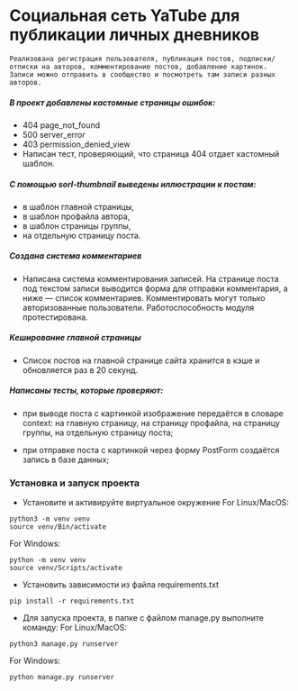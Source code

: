 # Социальная сеть YaTube для публикации личных дневников

    Реализована регистрация пользователя, публикация постов, подписки/отписки на авторов, комментирование постов, добавление картинок.
    Записи можно отправить в сообщество и посмотреть там записи разных авторов.

##### В проект добавлены кастомные страницы ошибок:
- 404 page_not_found
- 500 server_error
- 403 permission_denied_view
- Написан тест, проверяющий, что страница 404 отдает кастомный шаблон.

##### С помощью sorl-thumbnail выведены иллюстрации к постам:
- в шаблон главной страницы,
- в шаблон профайла автора,
- в шаблон страницы группы,
- на отдельную страницу поста.

##### Создана система комментариев
- Написана система комментирования записей. На странице поста под текстом записи выводится форма для отправки комментария, а ниже — список комментариев. Комментировать могут только авторизованные пользователи. Работоспособность модуля протестирована.

##### Кеширование главной страницы
- Список постов на главной странице сайта хранится в кэше и обновляется раз в 20 секунд.


##### Написаны тесты, которые проверяют:
- при выводе поста с картинкой изображение передаётся в словаре context:
на главную страницу,
на страницу профайла,
на страницу группы,
на отдельную страницу поста;

- при отправке поста с картинкой через форму PostForm создаётся запись в базе данных;

### Установка и запуск проекта

- Установите и активируйте виртуальное окружение
For Linux/MacOS:
```
python3 -m venv venv
source venv/Bin/activate
```
For Windows:
```
python -m venv venv
source venv/Scripts/activate
```

- Установить зависимости из файла requirements.txt
```
pip install -r requirements.txt
``` 
- Для запуска проекта, в папке с файлом manage.py выполните команду:
For Linux/MacOS:
```
python3 manage.py runserver
```
For Windows:
```
python manage.py runserver
```
